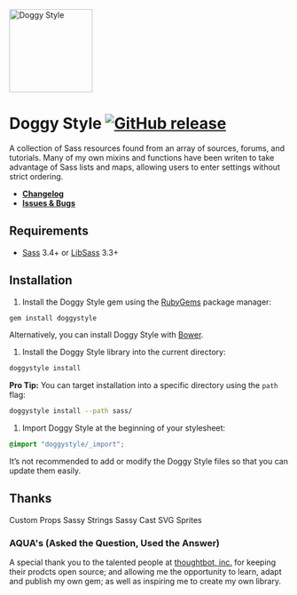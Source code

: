 <img src="http://i.imgur.com/DrR97Jt.png" alt="Doggy Style" height="150" />

# Doggy Style [![GitHub release](https://img.shields.io/github/release/marknotton/doggystyle.svg)](https://github.com/marknotton/doggystyle/releases)

A collection of Sass resources found from an array of sources, forums, and tutorials. Many of my own mixins and functions have been writen to take advantage of Sass lists and maps, allowing users to enter settings without strict ordering.

- **[Changelog](https://github.com/marknotton/doggystyle/releases)**
- **[Issues & Bugs](https://github.com/marknotton/doggystyle/issues)**

## Requirements

- [Sass](https://github.com/sass/sass) 3.4+ or [LibSass](https://github.com/sass/libsass) 3.3+

## Installation

1. Install the Doggy Style gem using the [RubyGems](https://rubygems.org) package manager:

  ```bash
  gem install doggystyle
  ```

  Alternatively, you can install Doggy Style with [Bower](http://bower.io).

1. Install the Doggy Style library into the current directory:

  ```bash
  doggystyle install
  ```

  **Pro Tip:** You can target installation into a specific directory using the `path` flag:

  ```bash
  doggystyle install --path sass/
  ```

1. Import Doggy Style at the beginning of your stylesheet:

  ```scss
  @import "doggystyle/_import";
  ```

  It’s not recommended to add or modify the Doggy Style files so that you can update them easily.


## Thanks
Custom Props
Sassy Strings
Sassy Cast
SVG Sprites

### AQUA's (Asked the Question, Used the Answer)
A special thank you to the talented people at [thoughtbot, inc.](https://thoughtbot.com/) for keeping their prodcts open source; and allowing me the opportunity to learn, adapt and publish my own gem; as well as inspiring me to create my own library.
